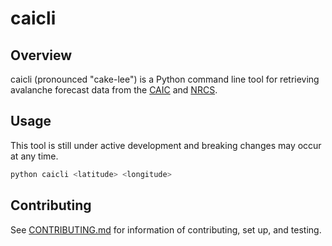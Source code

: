 # caicli

## Overview

caicli (pronounced "cake-lee") is a Python command line tool for retrieving avalanche forecast data from the [CAIC](https://avalanche.state.co.us) and [NRCS](https://www.nrcs.usda.gov).

## Usage

This tool is still under active development and breaking changes may occur at any time.

```bash
python caicli <latitude> <longitude>
```

## Contributing
See [CONTRIBUTING.md](./CONTRIBUTING.md) for information of contributing, set up, and testing.

